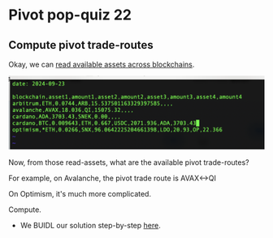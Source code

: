 # Pivot pop-quiz 22

## Compute pivot trade-routes

Okay, we can [read available assets across blockchains](../quiz21).

![parsing available assets by blockchain](../quiz21/imgs/03-prime.png)

Now, from those read-assets, what are the available pivot trade-routes?

For example, on Avalanche, the pivot trade route is AVAX<->QI

On Optimism, it's much more complicated.

Compute.

* We BUIDL our solution step-by-step [here](BUIDLn.md).

